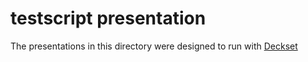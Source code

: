 # testscript presentation

The presentations in this directory were designed to run with [Deckset](https://www.deckset.com)

